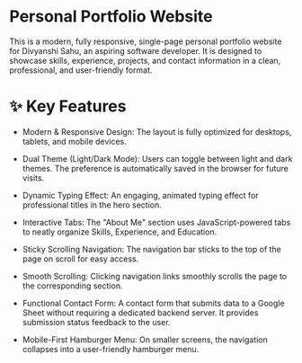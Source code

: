 # Personal Portfolio Website
This is a modern, fully responsive, single-page personal portfolio website for Divyanshi Sahu, an aspiring software developer. It is designed to showcase skills, experience, projects, and contact information in a clean, professional, and user-friendly format.

# ✨ Key Features
- Modern & Responsive Design: The layout is fully optimized for desktops, tablets, and mobile devices.

- Dual Theme (Light/Dark Mode): Users can toggle between light and dark themes. The preference is automatically saved in the browser for future visits.

- Dynamic Typing Effect: An engaging, animated typing effect for professional titles in the hero section.

- Interactive Tabs: The "About Me" section uses JavaScript-powered tabs to neatly organize Skills, Experience, and Education.

- Sticky Scrolling Navigation: The navigation bar sticks to the top of the page on scroll for easy access.

- Smooth Scrolling: Clicking navigation links smoothly scrolls the page to the corresponding section.

- Functional Contact Form: A contact form that submits data to a Google Sheet without requiring a dedicated backend server. It provides submission status feedback to the user.

- Mobile-First Hamburger Menu: On smaller screens, the navigation collapses into a user-friendly hamburger menu.
